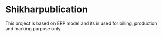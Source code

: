 # Shikharpublication
This project is based on ERP model and its is used for billing, production and marking purpose only.
